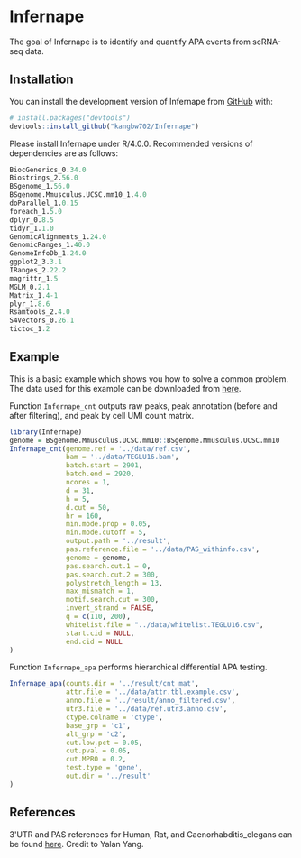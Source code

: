 
<!-- README.md is generated from README.Rmd. Please edit that file -->

# Infernape

<!-- badges: start -->
<!-- badges: end -->

The goal of Infernape is to identify and quantify APA events from
scRNA-seq data.

## Installation

You can install the development version of Infernape from
[GitHub](https://github.com/) with:

``` r
# install.packages("devtools")
devtools::install_github("kangbw702/Infernape")
```
Please install Infernape under R/4.0.0. Recommended versions of dependencies are as follows:

``` r
BiocGenerics_0.34.0
Biostrings_2.56.0
BSgenome_1.56.0
BSgenome.Mmusculus.UCSC.mm10_1.4.0
doParallel_1.0.15
foreach_1.5.0
dplyr_0.8.5
tidyr_1.1.0 
GenomicAlignments_1.24.0
GenomicRanges_1.40.0
GenomeInfoDb_1.24.0
ggplot2_3.3.1
IRanges_2.22.2
magrittr_1.5
MGLM_0.2.1
Matrix_1.4-1
plyr_1.8.6
Rsamtools_2.4.0
S4Vectors_0.26.1
tictoc_1.2
```

## Example

This is a basic example which shows you how to solve a common problem.
The data used for this example can be downloaded from [here](https://www.dropbox.com/sh/pp9hoe128lfci7u/AABCtyOjxB8Ejb_ObcBw7k9ya?dl=0).

Function `Infernape_cnt` outputs raw peaks, peak annotation (before and
after filtering), and peak by cell UMI count matrix.

``` r
library(Infernape)
genome = BSgenome.Mmusculus.UCSC.mm10::BSgenome.Mmusculus.UCSC.mm10
Infernape_cnt(genome.ref = '../data/ref.csv',
              bam = '../data/TEGLU16.bam',
              batch.start = 2901,
              batch.end = 2920,
              ncores = 1,
              d = 31,
              h = 5,
              d.cut = 50,
              hr = 160,
              min.mode.prop = 0.05,
              min.mode.cutoff = 5,
              output.path = '../result',
              pas.reference.file = '../data/PAS_withinfo.csv',
              genome = genome,
              pas.search.cut.1 = 0,
              pas.search.cut.2 = 300,
              polystretch_length = 13,
              max_mismatch = 1,
              motif.search.cut = 300,
              invert_strand = FALSE,
              q = c(110, 200),
              whitelist.file = "../data/whitelist.TEGLU16.csv",
              start.cid = NULL,
              end.cid = NULL
)
```

Function `Infernape_apa` performs hierarchical differential APA testing.

``` r
Infernape_apa(counts.dir = '../result/cnt_mat',
              attr.file = '../data/attr.tbl.example.csv',
              anno.file = '../result/anno_filtered.csv',
              utr3.file = '../data/ref.utr3.anno.csv',
              ctype.colname = 'ctype',
              base_grp = 'c1',
              alt_grp = 'c2',
              cut.low.pct = 0.05,
              cut.pval = 0.05,
              cut.MPRO = 0.2,
              test.type = 'gene',
              out.dir = '../result'
)
```

## References

3'UTR and PAS references for Human, Rat, and Caenorhabditis_elegans can be found [here](https://www.dropbox.com/sh/3e5kwslflzdevfu/AAD5nyd-Bcf9GOSFw8I7YwhGa?dl=0). Credit to Yalan Yang.



<!-- What is special about using `README.Rmd` instead of just `README.md`? You can include R chunks like so: -->
<!-- ```{r cars} -->
<!-- summary(cars) -->
<!-- ``` -->
<!-- You'll still need to render `README.Rmd` regularly, to keep `README.md` up-to-date. `devtools::build_readme()` is handy for this. You could also use GitHub Actions to re-render `README.Rmd` every time you push. An example workflow can be found here: <https://github.com/r-lib/actions/tree/v1/examples>. -->
